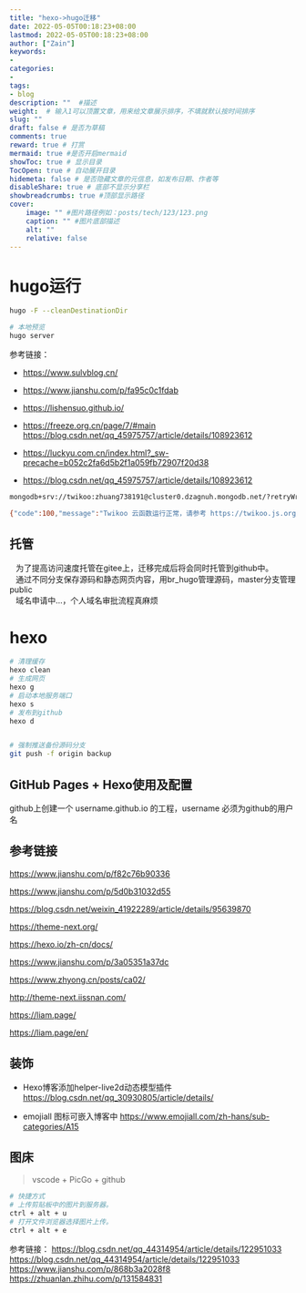 ```yaml
---
title: "hexo->hugo迁移"
date: 2022-05-05T00:18:23+08:00
lastmod: 2022-05-05T00:18:23+08:00
author: ["Zain"]
keywords: 
- 
categories: 
- 
tags: 
- blog
description: ""  #描述
weight:  # 输入1可以顶置文章，用来给文章展示排序，不填就默认按时间排序
slug: ""
draft: false # 是否为草稿
comments: true
reward: true # 打赏
mermaid: true #是否开启mermaid
showToc: true # 显示目录
TocOpen: true # 自动展开目录
hidemeta: false # 是否隐藏文章的元信息，如发布日期、作者等
disableShare: true # 底部不显示分享栏
showbreadcrumbs: true #顶部显示路径
cover:
    image: "" #图片路径例如：posts/tech/123/123.png
    caption: "" #图片底部描述
    alt: ""
    relative: false
---
```



# hugo运行
```sh
hugo -F --cleanDestinationDir

# 本地预览
hugo server
```
参考链接：
- https://www.sulvblog.cn/
- https://www.jianshu.com/p/fa95c0c1fdab
- https://lishensuo.github.io/
- https://freeze.org.cn/page/7/#main
https://blog.csdn.net/qq_45975757/article/details/108923612
- https://luckyu.com.cn/index.html?_sw-precache=b052c2fa6d5b2f1a059fb72907f20d38

- https://blog.csdn.net/qq_45975757/article/details/108923612



```sh
mongodb+srv://twikoo:zhuang738191@cluster0.dzagnuh.mongodb.net/?retryWrites=true&w=majority

{"code":100,"message":"Twikoo 云函数运行正常，请参考 https://twikoo.js.org/quick-start.html#%E5%89%8D%E7%AB%AF%E9%83%A8%E7%BD%B2 完成前端的配置","version":"1.6.7"}
```

## 托管
&ensp; 为了提高访问速度托管在gitee上，迁移完成后将会同时托管到github中。   \
&ensp; 通过不同分支保存源码和静态网页内容，用br_hugo管理源码，master分支管理public      \
&ensp; 域名申请中...，个人域名审批流程真麻烦

# hexo


```sh
# 清理缓存
hexo clean
# 生成网页
hexo g
# 启动本地服务端口
hexo s
# 发布到github
hexo d


# 强制推送备份源码分支
git push -f origin backup
```
## GitHub Pages + Hexo使用及配置

github上创建一个  username.github.io 的工程，username 必须为github的用户名

## 参考链接

https://www.jianshu.com/p/f82c76b90336

https://www.jianshu.com/p/5d0b31032d55

https://blog.csdn.net/weixin_41922289/article/details/95639870

https://theme-next.org/

https://hexo.io/zh-cn/docs/

https://www.jianshu.com/p/3a05351a37dc

https://www.zhyong.cn/posts/ca02/

http://theme-next.iissnan.com/

https://liam.page/

https://liam.page/en/



## 装饰

- Hexo博客添加helper-live2d动态模型插件
https://blog.csdn.net/qq_30930805/article/details/


- emojiall 图标可嵌入博客中
https://www.emojiall.com/zh-hans/sub-categories/A15


##  图床

> vscode + PicGo + github

```sh
# 快捷方式
# 上传剪贴板中的图片到服务器。
ctrl + alt + u
# 打开文件浏览器选择图片上传。
ctrl + alt + e

```

参考链接：
https://blog.csdn.net/qq_44314954/article/details/122951033
https://blog.csdn.net/qq_44314954/article/details/122951033
https://www.jianshu.com/p/868b3a2028f8
https://zhuanlan.zhihu.com/p/131584831